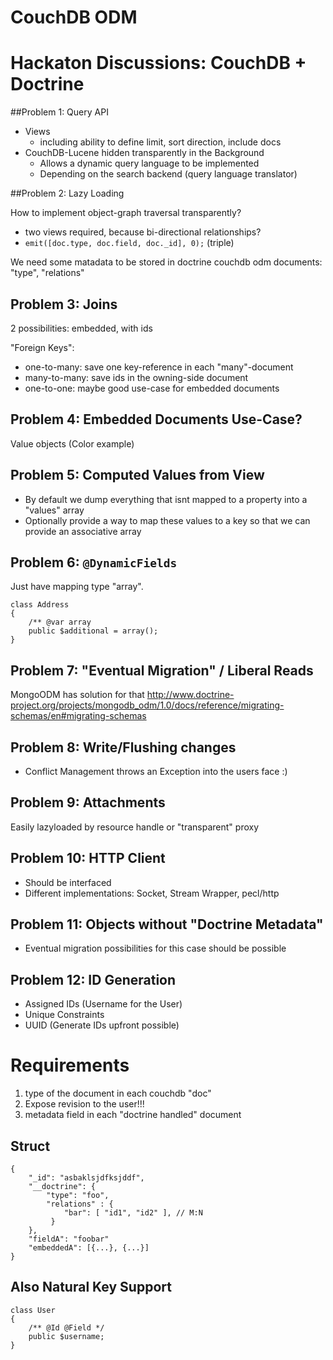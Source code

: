 # CouchDB ODM

# Hackaton Discussions: CouchDB + Doctrine

##Problem 1: Query API

* Views
    * including ability to define limit, sort direction, include docs
* CouchDB-Lucene hidden transparently in the Background
    * Allows a dynamic query language to be implemented
    * Depending on the search backend (query language translator)

##Problem 2: Lazy Loading

How to implement object-graph traversal transparently?

* two views required, because bi-directional relationships?
* `emit([doc.type, doc.field, doc._id], 0);` (triple)

We need some matadata to be stored in doctrine couchdb odm documents: "type", "relations"

## Problem 3: Joins

2 possibilities: embedded, with ids

"Foreign Keys":

* one-to-many: save one key-reference in each "many"-document
* many-to-many: save ids in the owning-side document
* one-to-one: maybe good use-case for embedded documents

## Problem 4: Embedded Documents Use-Case?

Value objects (Color example)

## Problem 5: Computed Values from View

* By default we dump everything that isnt mapped to a property into a "values" array
* Optionally provide a way to map these values to a key so that we can provide an associative array

## Problem 6: `@DynamicFields`

Just have mapping type "array".

    class Address
    {
        /** @var array
        public $additional = array();
    }

## Problem 7: "Eventual Migration" / Liberal Reads

MongoODM has solution for that
http://www.doctrine-project.org/projects/mongodb_odm/1.0/docs/reference/migrating-schemas/en#migrating-schemas

## Problem 8: Write/Flushing changes

* Conflict Management throws an Exception into the users face :)

## Problem 9: Attachments

Easily lazyloaded by resource handle or "transparent" proxy

## Problem 10: HTTP Client

* Should be interfaced
* Different implementations: Socket, Stream Wrapper, pecl/http

## Problem 11: Objects without "Doctrine Metadata"

* Eventual migration possibilities for this case should be possible

## Problem 12: ID Generation

* Assigned IDs (Username for the User)
* Unique Constraints
* UUID (Generate IDs upfront possible)

# Requirements

1. type of the document in each couchdb "doc"
2. Expose revision to the user!!!
3. metadata field in each "doctrine handled" document

## Struct

    {
        "_id": "asbaklsjdfksjddf",
        "__doctrine": {
            "type": "foo",
            "relations" : {
                "bar": [ "id1", "id2" ], // M:N
             }
        },
        "fieldA": "foobar"
        "embeddedA": [{...}, {...}]
    }

## Also Natural Key Support
    class User
    {
        /** @Id @Field */
        public $username;
    }
